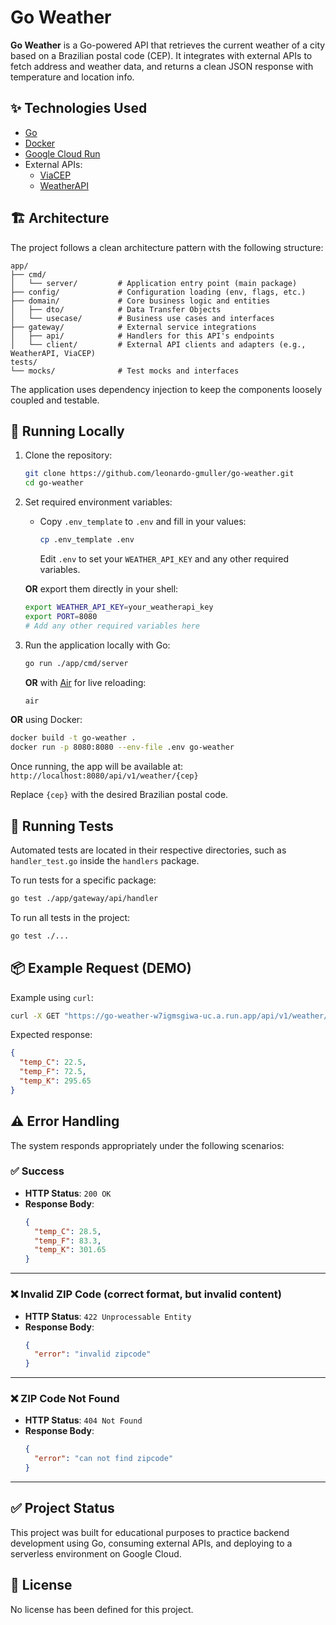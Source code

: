 
# Go Weather

**Go Weather** is a Go-powered API that retrieves the current weather of a city based on a Brazilian postal code (CEP). It integrates with external APIs to fetch address and weather data, and returns a clean JSON response with temperature and location info.

## ✨ Technologies Used

- [Go](https://golang.org/)
- [Docker](https://www.docker.com/)
- [Google Cloud Run](https://cloud.google.com/run)
- External APIs:
  - [ViaCEP](https://viacep.com.br/)
  - [WeatherAPI](https://www.weatherapi.com/)

## 🏗️ Architecture

The project follows a clean architecture pattern with the following structure:

```
app/
├── cmd/
│   └── server/         # Application entry point (main package)
├── config/             # Configuration loading (env, flags, etc.)
├── domain/             # Core business logic and entities
│   ├── dto/            # Data Transfer Objects
│   └── usecase/        # Business use cases and interfaces
├── gateway/            # External service integrations
│   ├── api/            # Handlers for this API's endpoints
│   └── client/         # External API clients and adapters (e.g.,      WeatherAPI, ViaCEP)
tests/
└── mocks/              # Test mocks and interfaces
```

The application uses dependency injection to keep the components loosely coupled and testable.

## 🚀 Running Locally

1. Clone the repository:
    ```bash
    git clone https://github.com/leonardo-gmuller/go-weather.git
    cd go-weather
    ```

2. Set required environment variables:

    - Copy `.env_template` to `.env` and fill in your values:
      ```bash
      cp .env_template .env
      ```
      Edit `.env` to set your `WEATHER_API_KEY` and any other required variables.

    **OR** export them directly in your shell:
    ```bash
    export WEATHER_API_KEY=your_weatherapi_key
    export PORT=8080
    # Add any other required variables here
    ```

3. Run the application locally with Go:
    ```bash
    go run ./app/cmd/server
    ```

    **OR** with [Air](https://github.com/cosmtrek/air) for live reloading:
    ```bash
    air
    ```

**OR** using Docker:

```bash
docker build -t go-weather .
docker run -p 8080:8080 --env-file .env go-weather
```

Once running, the app will be available at:  
`http://localhost:8080/api/v1/weather/{cep}`

Replace `{cep}` with the desired Brazilian postal code.

## 🧪 Running Tests

Automated tests are located in their respective directories, such as `handler_test.go` inside the `handlers` package.

To run tests for a specific package:

```bash
go test ./app/gateway/api/handler
```

To run all tests in the project:

```bash
go test ./...
```

## 📦 Example Request (DEMO)

Example using `curl`:

```bash
curl -X GET "https://go-weather-w7igmsgiwa-uc.a.run.app/api/v1/weather/01001000"
```

Expected response:

```json
{
  "temp_C": 22.5,
  "temp_F": 72.5,
  "temp_K": 295.65
}
```

## ⚠️ Error Handling

The system responds appropriately under the following scenarios:

### ✅ Success
- **HTTP Status**: `200 OK`
- **Response Body**:
  ```json
  {
    "temp_C": 28.5,
    "temp_F": 83.3,
    "temp_K": 301.65
  }
  ```

---

### ❌ Invalid ZIP Code (correct format, but invalid content)

- **HTTP Status**: `422 Unprocessable Entity`
- **Response Body**:
  ```json
  {
    "error": "invalid zipcode"
  }
  ```

---

### ❌ ZIP Code Not Found

- **HTTP Status**: `404 Not Found`
- **Response Body**:
  ```json
  {
    "error": "can not find zipcode"
  }
  ```

---

## ✅ Project Status

This project was built for educational purposes to practice backend development using Go, consuming external APIs, and deploying to a serverless environment on Google Cloud.

## 📄 License

No license has been defined for this project.
